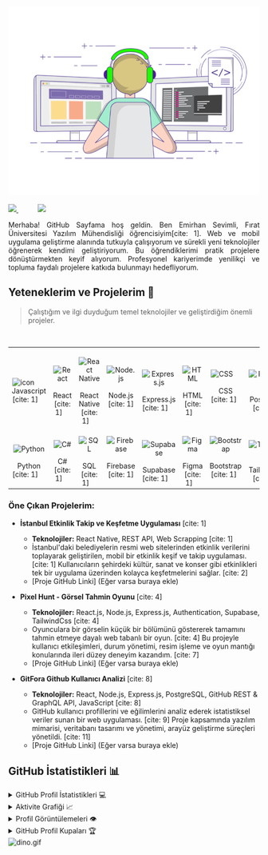 <img src="https://raw.githubusercontent.com/devSouvik/devSouvik/master/gif3.gif" alt="👋 Merhaba! Ben Emirhan" title="👋 Merhaba! Ben Emirhan"/>
<div align="justify">


<a href="https://www.linkedin.com/in/senin-linkedin-profilin/">  <img src="https://img.shields.io/badge/Linkedin-%231DA1F2.svg?style=for-the-badge&logo=Linkedin&logoColor=white">
</a>
         
<a href="https://github.com/Satelliteg"> <img src="https://img.shields.io/badge/GitHub-100000?style=for-the-badge&logo=github&logoColor=white">
</a>
</div>
<p></p>
<p align="justify">
Merhaba! GitHub Sayfama hoş geldin. Ben Emirhan Sevimli, Fırat Üniversitesi Yazılım Mühendisliği öğrencisiyim[cite: 1]. Web ve mobil uygulama geliştirme alanında tutkuyla çalışıyorum ve sürekli yeni teknolojiler öğrenerek kendimi geliştiriyorum. Bu öğrendiklerimi pratik projelere dönüştürmekten keyif alıyorum. Profesyonel kariyerimde yenilikçi ve topluma faydalı projelere katkıda bulunmayı hedefliyorum.
</p>

## Yeteneklerim ve Projelerim 🚀

> Çalıştığım ve ilgi duyduğum temel teknolojiler ve geliştirdiğim önemli projeler.

<table>
  <tr>
    <td align="center" width="96">
        <img src="https://techstack-generator.vercel.app/js-icon.svg" alt="icon" width="65" height="65" />
      <br>Javascript [cite: 1]
    </td>
    <td align="center" width="96">
        <img src="https://skillicons.dev/icons?i=react" width="48" height="48" alt="React" />
      <br>React [cite: 1]
    </td>
    <td align="center" width="96">
        <img src="https://skillicons.dev/icons?i=reactnative" width="48" height="48" alt="React Native" />
      <br>React Native [cite: 1]
    </td>
    <td align="center" width="96">
        <img src="https://skillicons.dev/icons?i=nodejs" width="48" height="48" alt="Node.js" />
      <br>Node.js [cite: 1]
    </td>
       <td align="center" width="96">
        <img src="https://skillicons.dev/icons?i=express" width="48" height="48" alt="Express.js" />
      <br>Express.js [cite: 1]
    </td>
       <td align="center" width="96">
        <img src="https://skillicons.dev/icons?i=html" width="48" height="48" alt="HTML" />
      <br>HTML [cite: 1]
    </td>
          <td align="center" width="96">
        <img src="https://skillicons.dev/icons?i=css" width="48" height="48" alt="CSS" />
      <br>CSS [cite: 1]
    </td>
          <td align="center" width="96">
        <img src="https://skillicons.dev/icons?i=postgres" width="48" height="48" alt="PostgreSQL" />
      <br>PostgreSQL [cite: 1]
    </td>
    <td align="center" width="96">
        <img src="https://skillicons.dev/icons?i=mongodb" width="48" height="48" alt="MongoDB" />
      <br>MongoDB [cite: 1]
    </td>
  </tr>
  <tr>
    <td align="center" width="96">
        <img src="https://skillicons.dev/icons?i=python" width="48" height="48" alt="Python" />
      <br>Python [cite: 1]
    </td>
    <td align="center"  width="96">
        <img src="https://skillicons.dev/icons?i=cs" width="48" height="48" alt="C#" />
      <br>C# [cite: 1]
    </td>
    <td align="center"  width="96">
        <img src="https://skillicons.dev/icons?i=sql" width="48" height="48" alt="SQL" />
      <br>SQL [cite: 1]
    </td>
    <td align="center" width="96">
        <img src="https://skillicons.dev/icons?i=firebase" width="48" height="48" alt="Firebase" />
      <br>Firebase [cite: 1]
    </td>
    <td align="center"  width="96">
        <img src="https://skillicons.dev/icons?i=supabase" width="48" height="48" alt="Supabase" />
      <br>Supabase [cite: 1]
    </td>
    <td align="center" width="96">
        <img src="https://skillicons.dev/icons?i=figma" width="48" height="48" alt="Figma" />
      <br>Figma [cite: 1]
    </td>
        <td align="center" width="96">
        <img src="https://skillicons.dev/icons?i=bootstrap" width="48" height="48" alt="Bootstrap" />
      <br>Bootstrap [cite: 1]
    </td>
        <td align="center" width="96">
        <img src="https://skillicons.dev/icons?i=tailwind" width="48" height="48" alt="TailwindCSS" />
      <br>TailwindCSS [cite: 1]
    </td>
            <td align="center" width="96">
        <img src="https://skillicons.dev/icons?i=git" width="48" height="48" alt="Git" />
      <br>Git [cite: 1]
    </td>
  </tr>
</table>

### Öne Çıkan Projelerim:

* **İstanbul Etkinlik Takip ve Keşfetme Uygulaması** [cite: 1]
    * **Teknolojiler:** React Native, REST API, Web Scrapping [cite: 1]
    * İstanbul'daki belediyelerin resmi web sitelerinden etkinlik verilerini toplayarak geliştirilen, mobil bir etkinlik keşif ve takip uygulaması. [cite: 1] Kullanıcıların şehirdeki kültür, sanat ve konser gibi etkinlikleri tek bir uygulama üzerinden kolayca keşfetmelerini sağlar. [cite: 2]
    * [Proje GitHub Linki] (Eğer varsa buraya ekle)

* **Pixel Hunt - Görsel Tahmin Oyunu** [cite: 4]
    * **Teknolojiler:** React.js, Node.js, Express.js, Authentication, Supabase, TailwindCss [cite: 4]
    * Oyunculara bir görselin küçük bir bölümünü göstererek tamamını tahmin etmeye dayalı web tabanlı bir oyun. [cite: 4] Bu projeyle kullanıcı etkileşimleri, durum yönetimi, resim işleme ve oyun mantığı konularında ileri düzey deneyim kazandım. [cite: 7]
    * [Proje GitHub Linki] (Eğer varsa buraya ekle)

* **GitFora Github Kullanıcı Analizi** [cite: 8]
    * **Teknolojiler:** React, Node.js, Express.js, PostgreSQL, GitHub REST & GraphQL API, JavaScript [cite: 8]
    * GitHub kullanıcı profillerini ve eğilimlerini analiz ederek istatistiksel veriler sunan bir web uygulaması. [cite: 9] Proje kapsamında yazılım mimarisi, veritabanı tasarımı ve yönetimi, arayüz geliştirme süreçleri yönetildi. [cite: 11]
    * [Proje GitHub Linki] (Eğer varsa buraya ekle)

## GitHub İstatistikleri 📊

<details>
  <summary>GitHub Profil İstatistikleri 💻</summary>
  <br/>
    <a href="https://github.com/anuraghazra/github-readme-stats"><img alt="Emirhan'ın Github İstatistikleri" src="https://github-readme-stats.vercel.app/api/?username=Satelliteg&show_icons=true&count_private=true&theme=default&hide_border=true&bg_color=fff&title_color=00E676&icon_color=00E676" height="192px"/></a>
  <a href="https://github.com/anuraghazra/github-readme-stats"><img alt="Emirhan'ın En Çok Kullanılan Dilleri" src="https://github-readme-stats.vercel.app/api/top-langs/?username=Satelliteg&langs_count=8&layout=compact&theme=default&hide_border=true&bg_color=fff&title_color=000&icon_color=000&hide=Jupyter%20Notebook" height="192px"/></a>
  <br/>
</details>

<details>
  <summary>Aktivite Grafiği 📈</summary>
  <br/>

[![Emirhan'ın github aktivite grafiği](https://github-readme-activity-graph.vercel.app/graph?username=Satelliteg&bg_color=ffffff&color=000000&line=04e61b&point=403d3d&area=true&hide_border=true)](https://github.com/ashutosh00710/github-readme-activity-graph)

</details>

<details>
  <summary>Profil Görüntülemeleri 👁️</summary>
  <br/>
  <img src="https://komarev.com/ghpvc/?username=Satelliteg&label=PROFILE+VIEWS&style=for-the-badge&color=brightgreen">

</details>

<details>
  <summary>GitHub Profil Kupaları 🏆</summary>
  <br/>
[![trophy](https://github-profile-trophy.vercel.app/?username=Satelliteg&row=1&margin-w=40)](https://github.com/ryo-ma/github-profile-trophy)
</details>

<img data-target="animated-image.replacedImage" alt="dino.gif" class="AnimatedImagePlayer-animatedImage" src="https://github.com/saadeghi/saadeghi/raw/master/dino.gif" style="display: block; opacity: 1;">
